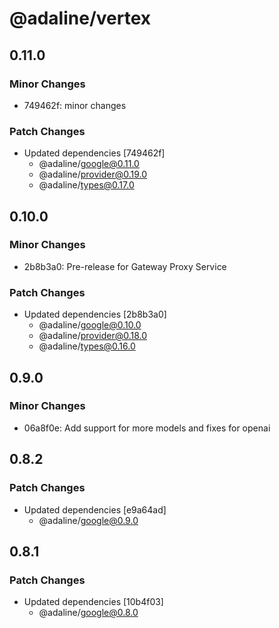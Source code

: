 # @adaline/vertex

## 0.11.0

### Minor Changes

- 749462f: minor changes

### Patch Changes

- Updated dependencies [749462f]
  - @adaline/google@0.11.0
  - @adaline/provider@0.19.0
  - @adaline/types@0.17.0

## 0.10.0

### Minor Changes

- 2b8b3a0: Pre-release for Gateway Proxy Service

### Patch Changes

- Updated dependencies [2b8b3a0]
  - @adaline/google@0.10.0
  - @adaline/provider@0.18.0
  - @adaline/types@0.16.0

## 0.9.0

### Minor Changes

- 06a8f0e: Add support for more models and fixes for openai

## 0.8.2

### Patch Changes

- Updated dependencies [e9a64ad]
  - @adaline/google@0.9.0

## 0.8.1

### Patch Changes

- Updated dependencies [10b4f03]
  - @adaline/google@0.8.0
